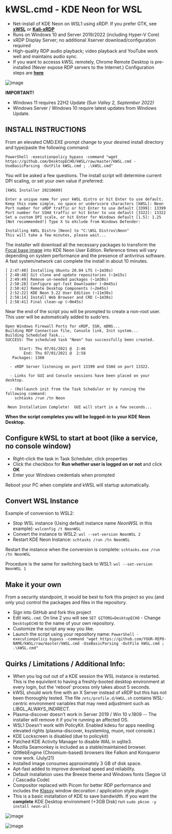 # kWSL.cmd - KDE Neon for WSL

  - Net-install of KDE Neon on WSL1 using xRDP.  If you prefer GTK, see [**xWSL**](https://github.com/DesktopECHO/xWSL) or [**Kali-xRDP**](https://github.com/DesktopECHO/Kali-xRDP)
  - Runs on Windows 10 and Server 2019/2022 (including Hyper-V Core)
  - xRDP Display Server; no additional Xserver download/configuration required
  - High-quality RDP audio playback; video playback and YouTube work well and maintains audio sync.
  - If you want to accesss kWSL remotely, Chrome Remote Desktop is pre-installed (Never expose RDP servers to the Internet.) Configuration steps are [**here**](https://github.com/DesktopECHO/kWSL/wiki/Enable-Chrome-Remote-Desktop)

![image](https://user-images.githubusercontent.com/33142753/100149597-d3d57d80-2e74-11eb-899a-a7476b016e27.png)

**IMPORTANT!** 
 - Windows 11 requires 22H2 Update *(Sun Valley 2, September 2022)*
 - Windows Server / Windows 10 require latest updates from Windows Update.

## INSTALL INSTRUCTIONS
From an elevated CMD.EXE prompt change to your desired install directory and type/paste the following command:

```
PowerShell -executionpolicy bypass -command "wget https://github.com/DesktopECHO/kWSL/raw/master/kWSL.cmd -UseBasicParsing -OutFile kWSL.cmd ; .\kWSL.cmd"
```

You will be asked a few questions.  The install script will determine current DPI scaling, or set your own value if preferred:

```
[kWSL Installer 20210609]

Enter a unique name for your kWSL distro or hit Enter to use default.
Keep this name simple, no space or underscore characters [kWSL]: Neon
Port number for xRDP traffic or hit Enter to use default [3399]: 13399
Port number for SSHd traffic or hit Enter to use default [3322]: 13322
Set a custom DPI scale, or hit Enter for Windows default [1.5]: 1.25
[Not recommended!] Type X to eXclude from Windows Defender:

Installing kWSL Distro [Neon] to "C:\WSL Distros\Neon"
This will take a few minutes, please wait...
```

The installer will download all the necessary packages to transform the [Focal base image](https://cloud-images.ubuntu.com/focal/current/) into KDE Neon User Edition.  Reference times will vary depending on system performance and the presence of antivrirus software.  A fast system/network can complete the install in about 10 minutes.

```
[ 2:47:40] Installing Ubuntu 20.04 LTS (~1m30s)
[ 2:48:48] Git clone and update repositories (~1m15s)
[ 2:49:49] Remove un-needed packages (~1m30s)
[ 2:50:28] Configure apt-fast Downloader (~0m45s)
[ 2:50:42] Remote Desktop Components (~2m45s)
[ 2:52:22] KDE Neon 5.22 User Edition (~11m30s)
[ 2:58:14] Install Web Browser and CRD (~1m30s)
[ 2:58:41] Final clean-up (~0m45s)
```

Near the end of the script you will be prompted to create a non-root user.  This user will be automatically added to sudo'ers.

```
Open Windows Firewall Ports for xRDP, SSH, mDNS...
Building RDP Connection file, Console link, Init system...
Building Scheduled Task...
SUCCESS: The scheduled task "Neon" has successfully been created.

      Start: Thu 07/01/2021 @  2:46
        End: Thu 07/01/2021 @  2:58
   Packages: 1360

  - xRDP Server listening on port 13399 and SSHd on port 13322.

  - Links for GUI and Console sessions have been placed on your desktop.

  - (Re)launch init from the Task Scheduler or by running the following command:
    schtasks /run /tn Neon

 Neon Installation Complete!  GUI will start in a few seconds...
```

**When the script completes you will be logged-in to your KDE Neon Desktop.** 

## Configure kWSL to start at boot (like a service, no console window)

 - Right-click the task in Task Scheduler, click properties
 - Click the checkbox for **Run whether user is logged on or not** and click **OK**
 - Enter your Windows credentials when prompted
 
 Reboot your PC when complete and kWSL will startup automatically.

## Convert WSL Instance

Example of conversion to WSL2:
 - Stop WSL instance (Using default instance name _NeonWSL_ in this example):
 ````wslconfig /t NeonWSL````
 - Convert the instance to WSL2:
 ````wsl --set-version NeonWSL 2````
 - Restart KDE Neon Instance:
 ````schtasks /run /tn NeonWSL````

Restart the instance when the conversion is complete: `schtasks.exe /run /tn NeonWSL`

Procedure is the same for switching back to WSL1: ````wsl --set-version NeonWSL 1````

## Make it your own

From a security standpoint, it would be best to fork this project so you (and only you) control the packages and files in the repository.

- Sign into GitHub and fork this project
- Edit ```kWSL.cmd```.  On line 2 you will see ```SET GITORG=DesktopECHO``` - Change ```DesktopECHO``` to the name of your own repository.
- Customize the script any way you like.
- Launch the script using your repository name:
 ```PowerShell -executionpolicy bypass -command "wget https://github.com/YOUR-REPO-NAME/kWSL/raw/master/kWSL.cmd -UseBasicParsing -OutFile kWSL.cmd ; .\kWSL.cmd"```

## Quirks / Limitations / Additional Info:

- When you log out out of a KDE session the WSL instance is restarted.  This is the equivilent to having a freshly-booted desktop environment at every login, but the 'reboot' process only takes about 5 seconds.  
- kWSL should work fine with an X Server instead of xRDP but this has not been thoroughly tested.  The file ```/etc/profile.d/kWSL.sh``` contains WSL-centric environment variables that may need adjustment such as LIBGL_ALWAYS_INDIRECT.
- Plasma-discover doesn't work in Server 2019 / Win 10 v.1809 -- The installer will remove it if you're running an affected OS. 
- WSL1 Doesn't work with PolicyKit.  Enabled kdesu for apps needing elevated rights (plasma-discover, ksystemlog, muon, root console.)    
- KDE Lockscreen is disabled (due to policykit)  
- Patched KDE Activity Manager to disable WAL in sqlite3. 
- Mozilla Seamonkey is included as a stable/maintained browser. 
- QtWebEngine (Chromium-based) browsers like Falkon and Konqueror now work. (July/21)
- Installed image consumes approximately 3 GB of disk space.
- Apt-fast added to improve download speed and reliability.
- Default installation uses the Breeze theme and Windows fonts (Segoe UI / Cascadia Code)
- Compositor replaced with Picom for better RDP performance and includes the [Klassy](https://www.reddit.com/r/kde/comments/wju5g9/klassy_v40_window_decoration_application_style/) window decoration / application style plugin
- This is a basic installation of KDE to save bandwidth.  If you want the **complete** KDE Desktop environment (+3GB Disk) run ```sudo pkcon -y install neon-all``` 

![image](https://user-images.githubusercontent.com/33142753/100148485-33cb2480-2e73-11eb-932b-54e34b445575.png)

![image](https://user-images.githubusercontent.com/33142753/100385367-c21ce300-2ff8-11eb-9276-6f51b366839f.png)
